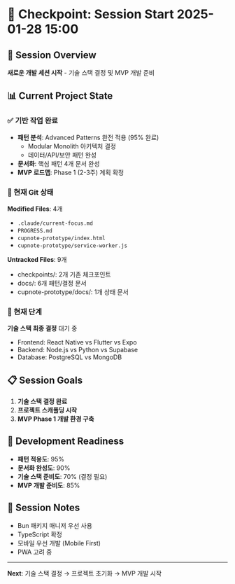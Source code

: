 # 📍 Checkpoint: Session Start 2025-01-28 15:00

## 🎯 Session Overview

**새로운 개발 세션 시작** - 기술 스택 결정 및 MVP 개발 준비

## 📊 Current Project State

### ✅ 기반 작업 완료

- **패턴 분석**: Advanced Patterns 완전 적용 (95% 완료)
  - Modular Monolith 아키텍처 결정
  - 데이터/API/보안 패턴 완성
- **문서화**: 핵심 패턴 4개 문서 완성
- **MVP 로드맵**: Phase 1 (2-3주) 계획 확정

### 🔄 현재 Git 상태

**Modified Files**: 4개

- `.claude/current-focus.md`
- `PROGRESS.md`
- `cupnote-prototype/index.html`
- `cupnote-prototype/service-worker.js`

**Untracked Files**: 9개

- checkpoints/: 2개 기존 체크포인트
- docs/: 6개 패턴/결정 문서
- cupnote-prototype/docs/: 1개 상태 문서

### 🎯 현재 단계

**기술 스택 최종 결정** 대기 중

- Frontend: React Native vs Flutter vs Expo
- Backend: Node.js vs Python vs Supabase
- Database: PostgreSQL vs MongoDB

## 📋 Session Goals

1. **기술 스택 결정 완료**
2. **프로젝트 스캐폴딩 시작**
3. **MVP Phase 1 개발 환경 구축**

## 🔧 Development Readiness

- **패턴 적용도**: 95%
- **문서화 완성도**: 90%
- **기술 스택 준비도**: 70% (결정 필요)
- **MVP 개발 준비도**: 85%

## 💭 Session Notes

- Bun 패키지 매니저 우선 사용
- TypeScript 확정
- 모바일 우선 개발 (Mobile First)
- PWA 고려 중

---

**Next**: 기술 스택 결정 → 프로젝트 초기화 → MVP 개발 시작
